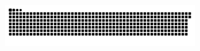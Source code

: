 <picture>
  <source media="(prefers-color-scheme: dark)" srcset="https://raw.githubusercontent.com/MarineHakobyan/MarineHakobyan/10252784f504eb9ab9c5420cf7d773d58727d549/github-contribution-grid-snake-dark.svg" />
  <source media="(prefers-color-scheme: light)" srcset="https://raw.githubusercontent.com/MarineHakobyan/MarineHakobyan/10252784f504eb9ab9c5420cf7d773d58727d549/github-contribution-grid-snake.svg" />
  <img alt="github-snake" src="https://raw.githubusercontent.com/MarineHakobyan/MarineHakobyan/10252784f504eb9ab9c5420cf7d773d58727d549/github-contribution-grid-snake-dark.svg" />
</picture>
